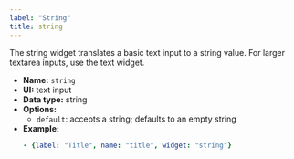 ```yaml
---
label: "String"
title: string
---
```


The string widget translates a basic text input to a string value. For larger textarea inputs, use the text widget.

- **Name:** `string`
- **UI:** text input
- **Data type:** string
- **Options:**
  - `default`: accepts a string; defaults to an empty string
- **Example:**
    ```yaml
    - {label: "Title", name: "title", widget: "string"}
    ```

